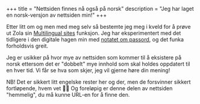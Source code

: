 +++
title = "Nettsiden finnes nå også på norsk"
description = "Jeg har laget en norsk-versjon av nettsiden min!"
+++

Etter litt om og men med meg selv så bestemte jeg meg i kveld for å prøve ut
Zola sin [Multilingual sites][zola_i18n] funksjon. Jeg har eksperimentert med
det tidligere i den digitale hagen min med [notatet om passord][passord_notat],
og det funka forholdsvis greit.

Jeg er usikker på hvor mye av nettsiden som kommer til å eksistere på norsk
ettersom det er "dobbelt" mye innhold som skal holdes oppdatert til en hver tid.
Vi får se hva som skjer, jeg vil gjerne høre din mening!

NB! Det er sikkert litt engelske rester her og der, men de forsvinner sikkert
fortløpende, hvem vet 🤷‍♂️ Og foreløpig er denne delen av nettsiden "hemmelig", du
må kunne URL-en for å finne den.

[zola_i18n]: https://www.getzola.org/documentation/content/multilingual/
[passord_notat]: @/garden/security/password.no.md
